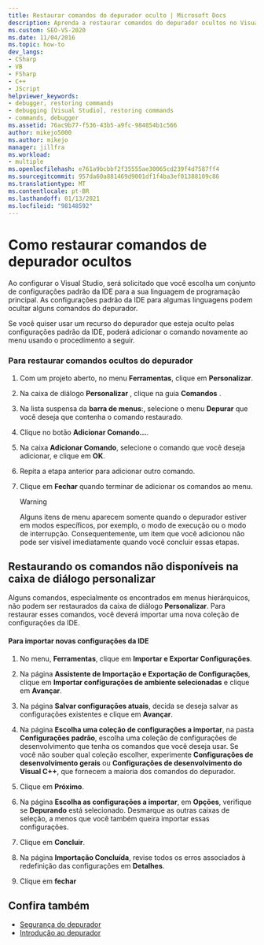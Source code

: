 ```yaml
---
title: Restaurar comandos do depurador oculto | Microsoft Docs
description: Aprenda a restaurar comandos do depurador ocultos no Visual Studio. As configurações padrão da IDE para algumas linguagens podem ocultar alguns comandos do depurador.
ms.custom: SEO-VS-2020
ms.date: 11/04/2016
ms.topic: how-to
dev_langs:
- CSharp
- VB
- FSharp
- C++
- JScript
helpviewer_keywords:
- debugger, restoring commands
- debugging [Visual Studio], restoring commands
- commands, debugger
ms.assetid: 76ac9b77-f536-43b5-a9fc-984854b1c566
author: mikejo5000
ms.author: mikejo
manager: jillfra
ms.workload:
- multiple
ms.openlocfilehash: e761a9bcbbf2f35555ae30065cd239f4d7587ff4
ms.sourcegitcommit: 957da60a881469d9001df1f4ba3ef01388109c86
ms.translationtype: MT
ms.contentlocale: pt-BR
ms.lasthandoff: 01/13/2021
ms.locfileid: "98148592"
---
```

# <a name="how-to-restore-hidden-debugger-commands"></a>Como restaurar comandos de depurador ocultos
Ao configurar o Visual Studio, será solicitado que você escolha um conjunto de configurações padrão da IDE para a sua linguagem de programação principal. As configurações padrão da IDE para algumas linguagens podem ocultar alguns comandos do depurador.

 Se você quiser usar um recurso do depurador que esteja oculto pelas configurações padrão da IDE, poderá adicionar o comando novamente ao menu usando o procedimento a seguir.

### <a name="to-restore-hidden-debugger-commands"></a>Para restaurar comandos ocultos do depurador

1. Com um projeto aberto, no menu **Ferramentas**, clique em **Personalizar**.

2. Na caixa de diálogo **Personalizar** , clique na guia **Comandos** .

3. Na lista suspensa da **barra de menus**:, selecione o menu **Depurar** que você deseja que contenha o comando restaurado.

4. Clique no botão **Adicionar Comando...**.

5. Na caixa **Adicionar Comando**, selecione o comando que você deseja adicionar, e clique em **OK**.

6. Repita a etapa anterior para adicionar outro comando.

7. Clique em **Fechar** quando terminar de adicionar os comandos ao menu.

    > [!WARNING]
    > Alguns itens de menu aparecem somente quando o depurador estiver em modos específicos, por exemplo, o modo de execução ou o modo de interrupção. Consequentemente, um item que você adicionou não pode ser visível imediatamente quando você concluir essas etapas.

## <a name="restoring-commands-not-available-from-the-customize-dialog-box"></a>Restaurando os comandos não disponíveis na caixa de diálogo personalizar
 Alguns comandos, especialmente os encontrados em menus hierárquicos, não podem ser restaurados da caixa de diálogo **Personalizar**. Para restaurar esses comandos, você deverá importar uma nova coleção de configurações da IDE.

#### <a name="to-import-new-ide-settings"></a>Para importar novas configurações da IDE

1. No menu, **Ferramentas**, clique em **Importar e Exportar Configurações**.

2. Na página **Assistente de Importação e Exportação de Configurações**, clique em **Importar configurações de ambiente selecionadas** e clique em **Avançar**.

3. Na página **Salvar configurações atuais**, decida se deseja salvar as configurações existentes e clique em **Avançar**.

4. Na página **Escolha uma coleção de configurações a importar**, na pasta **Configurações padrão**, escolha uma coleção de configurações de desenvolvimento que tenha os comandos que você deseja usar. Se você não souber qual coleção escolher, experimente **Configurações de desenvolvimento gerais** ou **Configurações de desenvolvimento do Visual C++**, que fornecem a maioria dos comandos do depurador.

5. Clique em **Próximo**.

6. Na página **Escolha as configurações a importar**, em **Opções**, verifique se **Depurando** está selecionado. Desmarque as outras caixas de seleção, a menos que você também queira importar essas configurações.

7. Clique em **Concluir**.

8. Na página **Importação Concluída**, revise todos os erros associados à redefinição das configurações em **Detalhes**.

9. Clique em **fechar**

## <a name="see-also"></a>Confira também
- [Segurança do depurador](../debugger/debugger-security.md)
- [Introdução ao depurador](../debugger/debugger-feature-tour.md)